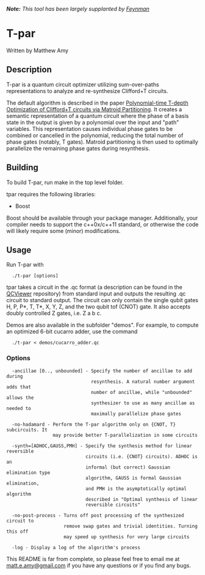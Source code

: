 **_Note:_** _This tool has been largely supplanted by [Feynman](https://github.com/meamy/feynman)_

# T-par
Written by Matthew Amy

## Description
T-par is a quantum circuit optimizer utilizing sum-over-paths representations
to analyze and re-synthesize Clifford+T circuits.

The default algorithm is described in the paper [Polynomial-time T-depth
Optimization of Clifford+T circuits via Matroid Partitioning](https://arXiv.org/abs/1303.2042).
It creates a semantic representation of a quantum circuit where the phase of a
basis state in the output is given by a polynomial over the input and "path"
variables. This representation causes individual phase gates to be combined or
cancelled in the polynomial, reducing the total number of phase gates (notably,
T gates). Matroid partitioning is then used to optimally parallelize the
remaining phase gates during resynthesis.

## Building

To build T-par, run make in the top level folder.

tpar requires the following libraries:

* Boost

Boost should be available through your package manager. Additionally, 
your compiler needs to support the c++0x/c++11 standard, or otherwise
the code will likely require some (minor) modifications.

## Usage
Run T-par with
```
  ./t-par [options]
```

tpar takes a circuit in the .qc format (a description can be found in
the [QCViewer](https://github.com/aparent/QCViewer) repository) 
from standard input and outputs the
resulting .qc circuit to standard output. The circuit can only contain the 
single qubit gates H, P, P*, T, T*, X, Y, Z, and the two qubit tof (CNOT) gate.
It also accepts doubly controlled Z gates, i.e. Z a b c.

Demos are also available in the subfolder "demos". For example, to compute an
optimized 6-bit cucarro adder, use the command

```
  ./t-par < demos/cucarro_adder.qc
```

### Options
```
  -ancillae [0.., unbounded] - Specify the number of ancillae to add during
                               resynthesis. A natural number argument adds that
                               number of ancillae, while "unbounded" allows the
                               synthesizer to use as many ancillae as needed to
                               maximally parallelize phase gates

  -no-hadamard - Perform the T-par algorithm only on {CNOT, T} subcircuits. It
                 may provide better T-parallelization in some circuits

  -synth=[ADHOC,GAUSS,PMH] - Specify the synthesis method for linear reversible
                             circuits (i.e. {CNOT} circuits). ADHOC is an
                             informal (but correct) Gaussian elimination type 
                             algorithm, GAUSS is formal Gaussian elimination,
                             and PMH is the asymptotically optimal algorithm
                             described in "Optimal synthesis of linear
                             reversible circuits"

  -no-post-process - Turns off post processing of the synthesized circuit to
                     remove swap gates and trivial identities. Turning this off
                     may speed up synthesis for very large circuits

  -log - Display a log of the algorithm's process
```

This README is far from complete, so please feel free to email me at 
matt.e.amy@gmail.com if you have any questions or if you find any bugs.
